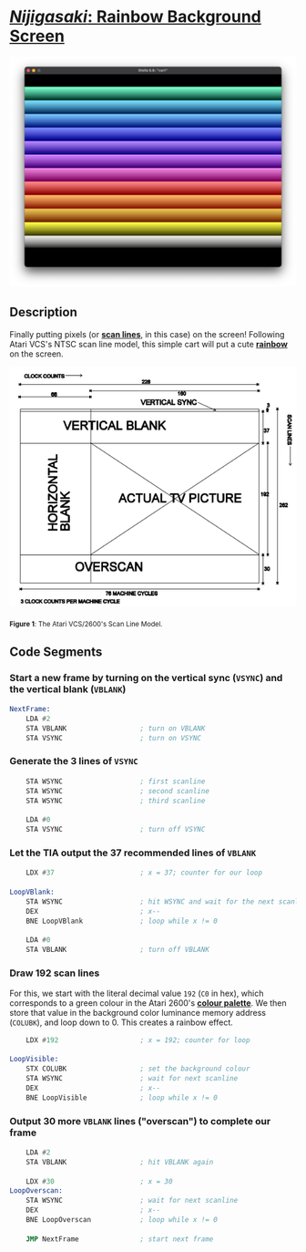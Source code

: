 # [**_Nijigasaki_: Rainbow Background Screen**](nijigasaki.asm)

![nijigasaki](assets/nijigasaki.png)

## Description

Finally putting pixels (or [**scan lines**](https://en.wikipedia.org/wiki/Scan_line), in this case) on the screen! Following Atari VCS's NTSC scan line model, this simple cart will put a cute [**rainbow**](https://static.wikia.nocookie.net/love-live/images/d/d6/Nijigasaki_Season_2_visual.jpg/revision/latest/scale-to-width-down/771?cb=20211003114331) on the screen.

![scanline-model](assets/TIA_TVDiagram.PNG)

<sub>**Figure 1**: The Atari VCS/2600's Scan Line Model.</sub>

## Code Segments

### Start a new frame by turning on the vertical sync (`VSYNC`) and the vertical blank (`VBLANK`)


```asm
NextFrame:
    LDA #2
    STA VBLANK                  ; turn on VBLANK
    STA VSYNC                   ; turn on VSYNC
```

### Generate the 3 lines of `VSYNC`

```asm
    STA WSYNC                   ; first scanline
    STA WSYNC                   ; second scanline
    STA WSYNC                   ; third scanline

    LDA #0
    STA VSYNC                   ; turn off VSYNC
```

### Let the TIA output the 37 recommended lines of `VBLANK`

```asm
    LDX #37                     ; x = 37; counter for our loop

LoopVBlank:
    STA WSYNC                   ; hit WSYNC and wait for the next scanline
    DEX                         ; x--
    BNE LoopVBlank              ; loop while x != 0

    LDA #0
    STA VBLANK                  ; turn off VBLANK
```

### Draw 192 scan lines

For this, we start with the literal decimal value `192` (`C0` in hex), which corresponds to a green colour in the Atari 2600's [**colour palette**](https://en.wikipedia.org/wiki/List_of_video_game_console_palettes#NTSC). We then store that value in the background color luminance memory address (`COLUBK`), and loop down to 0. This creates a rainbow effect.

```asm
    LDX #192                    ; x = 192; counter for loop

LoopVisible:
    STX COLUBK                  ; set the background colour
    STA WSYNC                   ; wait for next scanline
    DEX                         ; x--
    BNE LoopVisible             ; loop while x != 0
```

### Output 30 more `VBLANK` lines ("overscan") to complete our frame

```asm
    LDA #2
    STA VBLANK                  ; hit VBLANK again

    LDX #30                     ; x = 30
LoopOverscan:
    STA WSYNC                   ; wait for next scanline
    DEX                         ; x--
    BNE LoopOverscan            ; loop while x != 0

    JMP NextFrame               ; start next frame
```